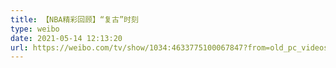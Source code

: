 ```yaml
---
title: 【NBA精彩回顾】“复古”时刻
type: weibo
date: 2021-05-14 12:13:20
url: https://weibo.com/tv/show/1034:4633775100067847?from=old_pc_videoshow
---
```


<!-- more -->